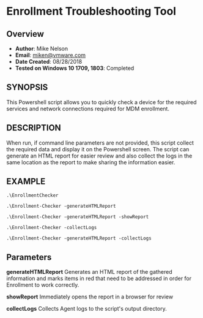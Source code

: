 # Enrollment Troubleshooting Tool

## Overview
- **Author**: Mike Nelson
- **Email**: miken@vmware.com
- **Date Created**: 08/28/2018
- **Tested on Windows 10 1709, 1803**: Completed

## SYNOPSIS
This Powershell script allows you to quickly check a device for the required services and network connections required for MDM enrollment.

## DESCRIPTION
When run, if command line parameters are not provided, this script collect the required data and display it on the Powershell screen. The script can generate an HTML report for easier review and also collect the logs in the same location as the report to make sharing the information easier.

## EXAMPLE

    .\EnrollmentChecker

    .\Enrollment-Checker -generateHTMLReport

    .\Enrollment-Checker -generateHTMLReport -showReport

    .\Enrollment-Checker -collectLogs

    .\Enrollment-Checker -generateHTMLReport -collectLogs

## Parameters

**generateHTMLReport**
Generates an HTML report of the gathered information and marks items in red that need to be addressed in order for Enrollment to work correctly.

**showReport**
Immediately opens the report in a browser for review

**collectLogs**
Collects Agent logs to the script's output directory.